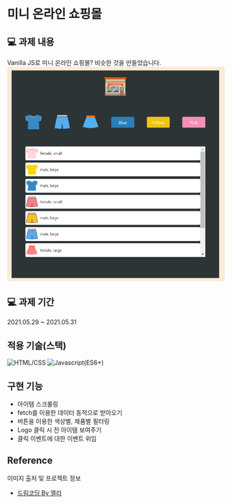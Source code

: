 # 미니 온라인 쇼핑몰

## 💻 과제 내용

Vanilla JS로 미니 온라인 쇼핑몰? 비슷한 것을 만들었습니다.
![Mini-online-shopping](https://raw.githubusercontent.com/ikyoon0619/mini-online-shopping/master/_assets/main.PNG)

## 💻 과제 기간

2021.05.29 ~ 2021.05.31

## 적용 기술(스택)

![HTML/CSS](https://img.shields.io/badge/-HTML/CSS-E44D26)
![Javascript(ES6+)](<https://img.shields.io/badge/-JavaScript(ES6%2B)-F0DB4D>)

## 구현 기능

- 아이템 스크롤링
- fetch를 이용한 데이터 동적으로 받아오기
- 버튼을 이용한 색상별, 제품별 필터링
- Logo 클릭 시 전 아이템 보여주기
- 클릭 이벤트에 대한 이벤트 위임

## Reference

이미지 출처 및 프로젝트 정보

- [드림코딩 By 엘리](https://academy.dream-coding.com/)
